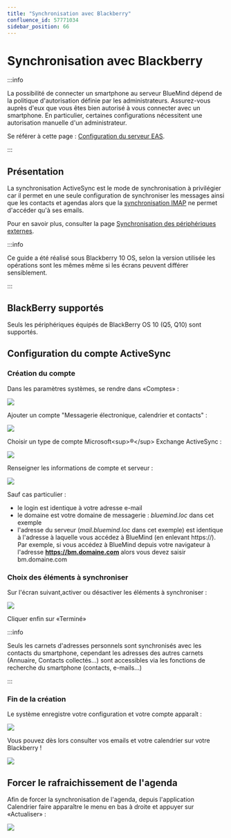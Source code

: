 ```yaml
---
title: "Synchronisation avec Blackberry"
confluence_id: 57771034
sidebar_position: 66
---
```

# Synchronisation avec Blackberry

:::info

La possibilité de connecter un smartphone au serveur BlueMind dépend de la politique d'autorisation définie par les administrateurs. Assurez-vous auprès d'eux que vous êtes bien autorisé à vous connecter avec un smartphone. En particulier, certaines configurations nécessitent une autorisation manuelle d'un administrateur.

Se référer à cette page : [Configuration du serveur EAS](../../../Guide_de_l_administrateur/BlueMind_et_mobilité/Configuration_du_serveur_EAS.md).

:::

## Présentation

La synchronisation ActiveSync est le mode de synchronisation à privilégier car il permet en une seule configuration de synchroniser les messages ainsi que les contacts et agendas alors que la [synchronisation IMAP](Synchronisation_IMAP_du_Blackberry.md) ne permet d'accéder qu'à ses emails.

Pour en savoir plus, consulter la page [Synchronisation des périphériques externes](./../index.md).


:::info

Ce guide a été réalisé sous Blackberry 10 OS, selon la version utilisée les opérations sont les mêmes même si les écrans peuvent différer sensiblement.

:::

## BlackBerry supportés

Seuls les périphériques équipés de BlackBerry OS 10 (Q5, Q10) sont supportés.

## Configuration du compte ActiveSync

### Création du compte

Dans les paramètres systèmes, se rendre dans «Comptes» :

![](../../../attachments/57771034/57771054.png)

Ajouter un compte "Messagerie électronique, calendrier et contacts" :

![](../../../attachments/57771034/57771053.png)

Choisir un type de compte Microsoft&lt;sup>®&lt;/sup> Exchange ActiveSync :

![](../../../attachments/57771034/57771052.png)

Renseigner les informations de compte et serveur :

![](../../../attachments/57771034/57771044.png)

Sauf cas particulier :

- le login est identique à votre adresse e-mail
- le domaine est votre domaine de messagerie : *bluemind.loc* dans cet exemple
- l'adresse du serveur (*mail.bluemind.loc* dans cet exemple) est identique à l'adresse à laquelle vous accédez à BlueMind (en enlevant https://). Par exemple, si vous accédez à BlueMind depuis votre navigateur à l'adresse **https://bm.domaine.com** alors vous devez saisir bm.domaine.com


### Choix des éléments à synchroniser

Sur l'écran suivant,activer ou désactiver les éléments à synchroniser :

![](../../../attachments/57771034/57771049.png)

Cliquer enfin sur «Terminé»


:::info

Seuls les carnets d'adresses personnels sont synchronisés avec les contacts du smartphone, cependant les adresses des autres carnets (Annuaire, Contacts collectés...) sont accessibles via les fonctions de recherche du smartphone (contacts, e-mails...)

:::

### Fin de la création

Le système enregistre votre configuration et votre compte apparaît :

![](../../../attachments/57771034/57771045.png)

Vous pouvez dès lors consulter vos emails et votre calendrier sur votre Blackberry !

![](../../../attachments/57771034/57771046.png)

## Forcer le rafraichissement de l'agenda

Afin de forcer la synchronisation de l'agenda, depuis l'application Calendrier faire apparaître le menu en bas à droite et appuyer sur «Actualiser» :

![](../../../attachments/57771034/57771036.png)
